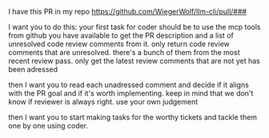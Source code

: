 I have this PR in my repo https://github.com/WiegerWolf/llm-cli/pull/###

I want you to do this: your first task for coder should be to use the mcp tools from github you have available to get the PR description and a list of unresolved code review comments from it. only return code review comments that are unresolved. there's a bunch of them from the most recent review pass. only get the latest review comments that are not yet has been adressed

then I want you to read each unadressed comment and decide if it aligns with the PR goal and if it's worth implementing. keep in mind that we don't know if reviewer is always right. use your own judgement

then I want you to start making tasks for the worthy tickets and tackle them one by one using coder.